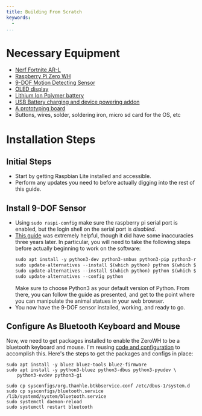 ```yaml
---
title: Building From Scratch
keywords:
  - 
...
```


# Necessary Equipment

* [Nerf Fortnite AR-L](https://nerf.hasbro.com/en-us/product/fortnite-ar-l-nerf-elite-dart-blaster:BD9E4C78-1160-4FD6-9498-A39AC0632525)
* [Raspberry Pi Zero WH](https://www.adafruit.com/product/3708)
* [9-DOF Motion Detecting Sensor](https://www.adafruit.com/product/2472)
* [OLED display](https://www.adafruit.com/product/3527)
* [Lithium Ion Polymer battery](https://www.adafruit.com/product/328)
* [USB Battery charging and device powering addon](https://www.adafruit.com/product/2465)
* [A prototyping board](https://www.adafruit.com/product/571)
* Buttons, wires, solder, soldering iron, micro sd card for the OS, etc

# Installation Steps

## Initial Steps

* Start by getting Raspbian Lite installed and accessible.
* Perform any updates you need to before actually digging into the rest of this guide.

## Install 9-DOF Sensor

* Using `sudo raspi-config` make sure the raspberry pi serial port is enabled, but
  the login shell on the serial port is *disabled*.
* [This guide](https://www.digikey.com/htmldatasheets/production/1833950/0/0/1/bno055-with-raspberry-pi-beaglebone-black.html)
  was extremely helpful, though it did have some inaccuracies three years later. In
  particular, you will need to take the following steps before actually beginning to
  work on the software:
  ```python
  sudo apt install -y python3-dev python3-smbus python3-pip python3-rpi.gpio
  sudo update-alternatives --install $(which python) python $(which $(readlink $(which python2))) 1
  sudo update-alternatives --install $(which python) python $(which $(readlink $(which python3))) 2
  sudo update-alternatives --config python
  ```
  Make sure to choose Python3 as your default version of Python. From there, you can
  follow the guide as presented, and get to the point where you can manipulate the
  animal statues in your web browser.
* You now have the 9-DOF sensor installed, working, and ready to go.

## Configure As Bluetooth Keyboard and Mouse

Now, we need to get packages installed to enable the ZeroWH to be a bluetooth keyboard
and mouse. I'm reusing [code and configuration](https://thanhle.me/emulate-bluetooth-mouse-with-raspberry-pi/)
to accomplish this. Here's the steps to get the packages and configs in place:

```shell
sudo apt install -y bluez bluez-tools bluez-firmware
sudo apt install -y python3-bluez python3-dbus python3-pyudev \
    python3-evdev python3-gi

sudo cp sysconfigs/org.thanhle.btkbservice.conf /etc/dbus-1/system.d
sudo cp sysconfigs/bluetooth.service /lib/systemd/system/bluetooth.service
sudo systemctl daemon-reload
sudo systemctl restart bluetooth
```

